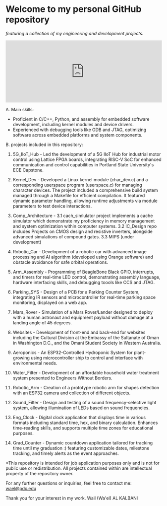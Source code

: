# Welcome to my personal GitHub repository
*featuring a collection of my engineering and development projects.*

<iframe src="https://github.com/codr-void/portfolio/blob/main/index.html" width="100%" height="200" frameborder="0"></iframe>

A. Main skills: 
* Proficient in C/C++, Python, and assembly for embedded software development, including kernel modules and device drivers.
* Experienced with debugging tools like GDB and JTAG, optimizing software across embedded platforms and system components.

B. projects included in this repository:

1. 5G_IIoT_Hub - Led the development of a 5G IIoT Hub for industrial motor control using Lattice FPGA boards, integrating RISC-V SoC for enhanced communication and control capabilities in Portland State University's ECE Capstone.

2. Kernel_Dev - Developed a Linux kernel module (char_dev.c) and a corresponding userspace program (userspace.c) for managing character devices. The project included a comprehensive build system managed through a Makefile for efficient compilation. It featured dynamic parameter handling, allowing runtime adjustments via module parameters to test device interactions.

3. Comp_Architecture - 3.1 cach_simlulator project implements a cache simulator which demonstrate my proficiency in memory management and system optimization within computer systems. 3.2 IC_Design repo includes Projects on CMOS design and resistive inverters, alongside advanced simulations of compound gates. 3.3 MIPS (under development)
 
4. Robotic_Car - Development of a robotic car with advanced image processing and AI algorithm (developed using Orange software) and obstacle avoidance for safe orbital operations.

5. Arm_Assembly - Programming of BeagleBone Black GPIO, interrupts, and timers for real-time LED control, demonstrating assembly language, hardware interfacing skills, and debugging toools like CCS and JTAG.

6. Parking_SYS - Design of a PCB for a Parking Counter System, integrating IR sensors and microcontroller for real-time parking space monitoring, displayed on a web app.

7. Mars_Rover - Simulation of a Mars Rover/Lander designed to deploy with a human astronaut and equipment payload without damage at a landing angle of 45 degrees.

8. Websites - Development of front-end and back-end for websites including the Cultural Division at the Embassy of the Sultanate of Oman in Washington D.C., and the Omani Student Society in Western Australia.

9. Aeroponics - An ESP32-Controlled Hydroponic System for plant-growing using microcontroller ship to control and interface with environmental needs.

10. Water_Filter - Development of an affordable household water treatment system presented to Engineers Without Borders.

11. Robotic_Arm - Creation of a prototype robotic arm for shapes detection with an ESP32 camera and collection of different objects.

12. Sound_Filter - Design and testing of a sound frequency-selective light system, allowing illumination of LEDs based on sound frequencies.

13. Eng_Clock - Digital clock application that displays time in various formats including standard time, hex, and binary calculation. Enhances time-reading skills, and supports multiple time zones for educational purposes.

14. Grad_Counter - Dynamic countdown application tailored for tracking time until my graduation :) featuring customizable dates, milestone tracking, and timely alerts as the event approaches.

*This repository is intended for job application purposes only and is not for public use or redistribution. All projects contained within are intellectual property of the repository owner.

For any further questions or inquiries, feel free to contact me:
wael@pdx.edu

Thank you for your interest in my work.
Wail (Wa'el) AL KALBANI
